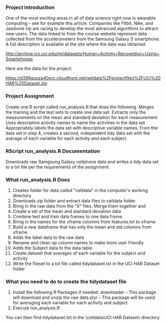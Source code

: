 ### Project Introduction

One of the most exciting areas in all of data science right now is wearable computing - see for example this article. 
Companies like Fitbit, Nike, and Jawbone Up are racing to develop the most advanced algorithms to attract new users. 
The data linked to from the course website represent data collected from the accelerometers from the Samsung Galaxy S smartphone. 
A full description is available at the site where the data was obtained: 

http://archive.ics.uci.edu/ml/datasets/Human+Activity+Recognition+Using+Smartphones 

Here are the data for the project: 

https://d396qusza40orc.cloudfront.net/getdata%2Fprojectfiles%2FUCI%20HAR%20Dataset.zip 

### Project Assignment

Create one R script called run_analysis.R that does the following. 
Merges the training and the test sets to create one data set.
Extracts only the measurements on the mean and standard deviation for each measurement. 
Uses descriptive activity names to name the activities in the data set
Appropriately labels the data set with descriptive variable names. 
From the data set in step 4, creates a second, independent tidy data set with the 
average of each variable for each activity and each subject.


### RScript run_analysis.R Documentation

Downloads raw Samgsung Galaxy cellphone data and writes a tidy data set to a txt file per the requirements of the assignment.

### What run_analysis.R Does

1) Creates folder for data called "celldata" in the computer's working directory
2) Downloads zip folder and extract data files to celldata folder
3) Bring in the raw data from the "X" files. Merge them together and 
4) Create a set of the mean and standard deviation data
5) Combine test and train data frames to one data frame. 
6) Bring in the names for the xframe columns from features.txt to xframe
7) Build a new dataframe that has only the mean and std columns from xframe
8) Adds the label data to the raw data
9) Rename and clean up column names to make more user friendly
10) Adds the Subject data to the data table
11) Create dataset that averages of each variable for the subject and activity
12) Write the fileset to a txt file called tidydataset.txt in the UCI HAR Dataset folder

### What you need to do to create the tidydataset file

1) Install the following R Packages if needed:
	downloader - This package will download and unzip the raw data
	plyr - This package will be used for averaging each variable for each activity and subject
2) Execute run_analysis.R

You can then find tidydataset.txt in the \celldata\UCI HAR Dataset\ directory
	

